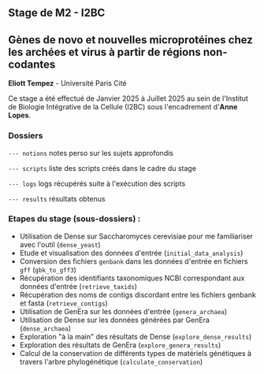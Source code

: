 ## Stage de M2 - I2BC
## Gènes de novo et nouvelles microprotéines chez les archées et virus à partir de régions non-codantes
**Eliott Tempez** - Université Paris Cité

Ce stage a été effectué de Janvier 2025 à Juillet 2025 au sein de l'Institut de Biologie Intégrative de la Cellule (I2BC) sous l'encadrement d'**Anne Lopes**. 


### Dossiers
`--- notions` notes perso sur les sujets approfondis

`--- scripts` liste des scripts créés dans le cadre du stage

`--- logs` logs récupérés suite à l'exécution des scripts

`--- results` résultats obtenus


### Etapes du stage (sous-dossiers) :
- Utilisation de Dense sur Saccharomyces cerevisiae pour me familiariser avec l'outil (`dense_yeast`)
- Etude et visualisation des données d'entrée (`initial_data_analysis`)
- Conversion des fichiers `genbank` dans les données d'entrée en fichiers `gff` (`gbk_to_gff3`)
- Récupération des identifiants taxonomiques NCBI correspondant aux données d'entrée (`retrieve_taxids`)
- Récupération des noms de contigs discordant entre les fichiers genbank et fasta (`retrieve_contigs`)
- Utilisation de GenEra sur les données d'entrée (`genera_archaea`)
- Utilisation de Dense sur les données générées par GenEra (`dense_archaea`)
- Exploration "à la main" des résultats de Dense (`explore_dense_results`)
- Exploration des résultats de GenEra (`explore_genera_results`)
- Calcul de la conservation de différents types de matériels génétiques à travers l'arbre phylogénétique (`calculate_conservation`)
